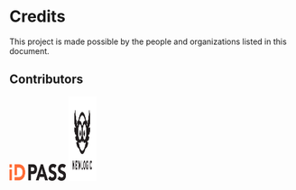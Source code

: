 # Credits

This project is made possible by the people and organizations listed in this document.

## Contributors

<img src="docs/images/id_pass_logo.svg" width="100" height="30">

<img src="docs/images/newlogic_logo.svg" width="50" height="150">
